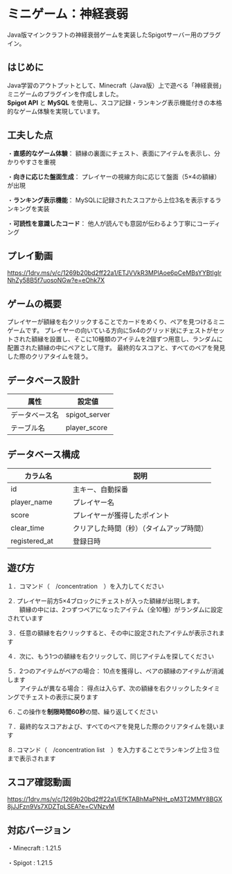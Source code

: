 
# ミニゲーム：神経衰弱
  Java版マインクラフトの神経衰弱ゲームを実装したSpigotサーバー用のプラグイン。 

## はじめに
  Java学習のアウトプットとして、Minecraft（Java版）上で遊べる「神経衰弱」ミニゲームのプラグインを作成しました。<br>
  **Spigot API** と **MySQL** を使用し、スコア記録・ランキング表示機能付きの本格的なゲーム体験を実現しています。

## 工夫した点

  ・**直感的なゲーム体験**： 額縁の裏面にチェスト、表面にアイテムを表示し、分かりやすさを重視

  ・**向きに応じた盤面生成**： プレイヤーの視線方向に応じて盤面（5×4の額縁）が出現

  ・**ランキング表示機能**： MySQLに記録されたスコアから上位3名を表示するランキングを実装

  ・**可読性を意識したコード**： 他人が読んでも意図が伝わるよう丁寧にコーディング

## プレイ動画

https://1drv.ms/v/c/1269b20bd2ff22a1/ETJVVkR3MPlAoe6pCeMBsYYBtIgIrNhZy58B5f7uosoNGw?e=eOhk7X

## ゲームの概要
  プレイヤーが額縁を右クリックすることでカードをめくり、ペアを見つけるミニゲームです。
  プレイヤーの向いている方向に5x4のグリッド状にチェストがセットされた額縁を設置し、そこに10種類のアイテムを2個ずつ用意し、ランダムに配置された額縁の中にペアとして隠す。
  最終的なスコアと、すべてのペアを発見した際のクリアタイムを競う。


## データベース設計
|属性　　　　 |設定値　　　 |
|-----|-----|
| データベース名 | spigot_server |
| テーブル名 | player_score | 

## データベース構成
|カラム名　　　　 |説明　　 |
|-----|-----|
| id | 主キー、自動採番 |
| player_name | プレイヤー名 |
| score | プレイヤーが獲得したポイント|
| clear_time | クリアした時間（秒）（タイムアップ時間） | 
| registered_at | 登録日時 | 

## 遊び方

１．コマンド（　/concentration　）を入力してください

２. プレイヤー前方5×4ブロックにチェストが入った額縁が出現します。<br>　　額縁の中には、2つずつペアになったアイテム（全10種）がランダムに設定されています

３．任意の額縁を右クリックすると、その中に設定されたアイテムが表示されます

４．次に、もう1つの額縁を右クリックして、同じアイテムを探してください

５．2つのアイテムがペアの場合： 10点を獲得し、ペアの額縁のアイテムが消滅します<br>　　アイテムが異なる場合： 得点は入らず、次の額縁を右クリックしたタイミングでチェストの表示に戻ります

６. この操作を**制限時間60秒**の間、繰り返してください

７．最終的なスコアおよび、すべてのペアを発見した際のクリアタイムを競います

８. コマンド（　/concentration list　）を入力することでランキング上位３位まで表示されます

## スコア確認動画

https://1drv.ms/v/c/1269b20bd2ff22a1/EfKTABhMaPNHt_pM3T2MMY8BGX8jJJFzn9Vs7XDZTpLSEA?e=CVNzvM

## 対応バージョン

  ・Minecraft : 1.21.5

  ・Spigot : 1.21.5
